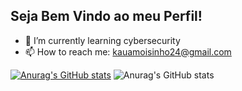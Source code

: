 ## Seja Bem Vindo ao meu Perfil!



- 🌱 I’m currently learning cybersecurity
- 📫 How to reach me: kauamoisinho24@gmail.com

[![Anurag's GitHub stats](https://github-readme-stats.vercel.app/api?username=odoisk)](https://github.com/anuraghazra/github-readme-stats)
![Anurag's GitHub stats](https://github-readme-stats.vercel.app/api?username=odoisk&show_icons=true&theme=radical)
